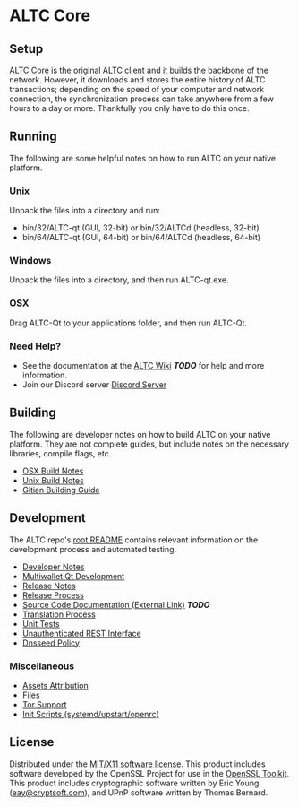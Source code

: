 ALTC Core
=====================

Setup
---------------------
[ALTC Core](http://ALTC.me) is the original ALTC client and it builds the backbone of the network. However, it downloads and stores the entire history of ALTC transactions; depending on the speed of your computer and network connection, the synchronization process can take anywhere from a few hours to a day or more. Thankfully you only have to do this once.

Running
---------------------
The following are some helpful notes on how to run ALTC on your native platform.

### Unix

Unpack the files into a directory and run:

- bin/32/ALTC-qt (GUI, 32-bit) or bin/32/ALTCd (headless, 32-bit)
- bin/64/ALTC-qt (GUI, 64-bit) or bin/64/ALTCd (headless, 64-bit)

### Windows

Unpack the files into a directory, and then run ALTC-qt.exe.

### OSX

Drag ALTC-Qt to your applications folder, and then run ALTC-Qt.

### Need Help?

* See the documentation at the [ALTC Wiki](https://en.bitcoin.it/wiki/Main_Page) ***TODO***
for help and more information.
* Join our Discord server [Discord Server](https://discord.ALTC.org)

Building
---------------------
The following are developer notes on how to build ALTC on your native platform. They are not complete guides, but include notes on the necessary libraries, compile flags, etc.

- [OSX Build Notes](build-osx.md)
- [Unix Build Notes](build-unix.md)
- [Gitian Building Guide](gitian-building.md)

Development
---------------------
The ALTC repo's [root README](https://github.com/ALTC-Developer/ALTC-Core/blob/master/README.md) contains relevant information on the development process and automated testing.

- [Developer Notes](developer-notes.md)
- [Multiwallet Qt Development](multiwallet-qt.md)
- [Release Notes](release-notes.md)
- [Release Process](release-process.md)
- [Source Code Documentation (External Link)](https://dev.visucore.com/bitcoin/doxygen/) ***TODO***
- [Translation Process](translation_process.md)
- [Unit Tests](unit-tests.md)
- [Unauthenticated REST Interface](REST-interface.md)
- [Dnsseed Policy](dnsseed-policy.md)

### Miscellaneous
- [Assets Attribution](assets-attribution.md)
- [Files](files.md)
- [Tor Support](tor.md)
- [Init Scripts (systemd/upstart/openrc)](init.md)

License
---------------------
Distributed under the [MIT/X11 software license](http://www.opensource.org/licenses/mit-license.php).
This product includes software developed by the OpenSSL Project for use in the [OpenSSL Toolkit](https://www.openssl.org/). This product includes
cryptographic software written by Eric Young ([eay@cryptsoft.com](mailto:eay@cryptsoft.com)), and UPnP software written by Thomas Bernard.
